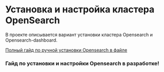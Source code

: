# Установка и настройка кластера OpenSearch

В проекте описывается вариант установки кластера Opensearch и Opensearch-dashboard.

[Полный гайд по ручной установки Opensearch в файле](/opensearch.md)

### Гайд по установки и настройки Opensearch в разработке! 
